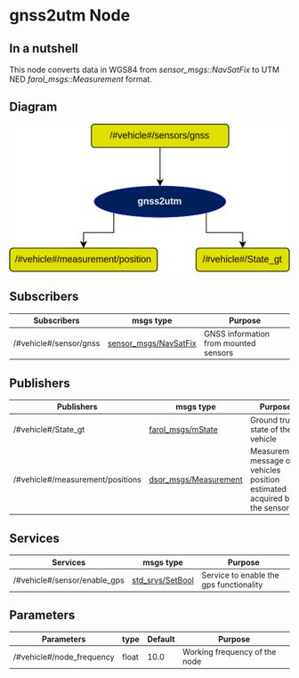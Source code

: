 # gnss2utm Node

## In a nutshell
This node converts data in WGS84 from *sensor_msgs::NavSatFix* to UTM NED *farol_msgs::Measurement* format.

## Diagram
![Gnss2Utm Diagram](img/gnss2utm.png)

## Subscribers
| Subscribers            | msgs type                                                                                | Purpose                               |
| -----------            | --------------                                                                           | ---------                             |
| /#vehicle#/sensor/gnss | [sensor\_msgs/NavSatFix](http://docs.ros.org/en/api/sensor_msgs/html/msg/NavSatFix.html) | GNSS information from mounted sensors |

## Publishers
| Publishers                       | msgs type                                                                         | Purpose                                                                    |
| -----------                      | --------------                                                                    | ---------                                                                  |
| /#vehicle#/State\_gt             | [farol\_msgs/mState](https://dsor-isr.github.io/farol/farol-ros-messages/mState/) | Ground truth state of the vehicle                                          |
| /#vehicle#/measurement/positions | [dsor\_msgs/Measurement]()                                                        | Measurement message of vehicles position estimated acquired by the sensors |

## Services
| Services                         | msgs type                                                                      | Purpose                                 |
| -----------                      | --------------                                                                 | ---------                               |
| /#vehicle#/sensor/enable\_gps    | [std\_srvs/SetBool](http://docs.ros.org/en/api/std_srvs/html/srv/SetBool.html) | Service to enable the gps functionality |

## Parameters
| Parameters                 | type   | Default     | Purpose                       |
| -----------                | ----   | ----------  | ---------                     |
| /#vehicle#/node\_frequency | float  | 10.0        | Working frequency of the node |
